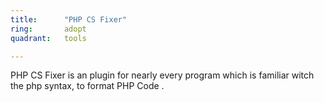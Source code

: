 ```yaml
---
title:      "PHP CS Fixer"
ring:       adopt
quadrant:   tools

---
```


PHP CS Fixer is an plugin for nearly every program which is familiar witch the php syntax, to format PHP Code .